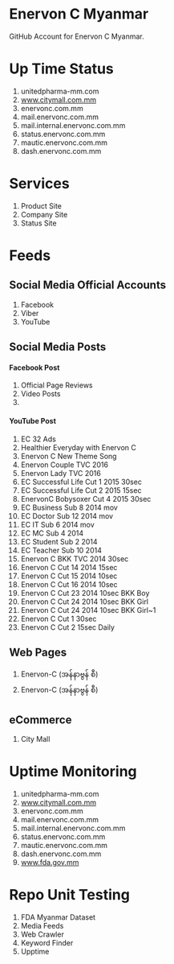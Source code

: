 # Enervon C Myanmar
GitHub Account for Enervon C Myanmar.

# Up Time Status
1. unitedpharma-mm.com
2. www.citymall.com.mm
3. enervonc.com.mm
4. mail.enervonc.com.mm
5. mail.internal.enervonc.com.mm
6. status.enervonc.com.mm
7. mautic.enervonc.com.mm
8. dash.enervonc.com.mm

# Services
1. Product Site
2. Company Site
3. Status Site

# Feeds
## Social Media Official Accounts
1. Facebook
2. Viber
3. YouTube
## Social Media Posts
#### Facebook Post
1. Official Page Reviews
2. Video Posts
3. 
#### YouTube Post
1. EC 32 Ads
2. Healthier Everyday with Enervon C
4. Enervon C New Theme Song
5. Enervon Couple TVC 2016
6. Enervon Lady TVC 2016
7. EC Successful Life Cut 1 2015 30sec
8. EC Successful Life Cut 2 2015 15sec
9. EnervonC Bobysoxer Cut 4 2015 30sec
10. EC Business Sub 8 2014 mov
11. EC Doctor Sub 12 2014 mov
12. EC IT Sub 6 2014 mov
13. EC MC Sub 4 2014
14. EC Student Sub 2 2014
15. EC Teacher Sub 10 2014
16. Enervon C BKK TVC 2014 30sec
17. Enervon C Cut 14 2014 15sec
18. Enervon C Cut 15 2014 10sec
19. Enervon C Cut 16 2014 10sec
20. Enervon C Cut 23 2014 10sec BKK Boy
21. Enervon C Cut 24 2014 10sec BKK Girl
22. Enervon C Cut 24 2014 10sec BKK Girl~1
23. Enervon C Cut 1 30sec
24. Enervon C Cut 2 15sec Daily


## Web Pages
1. Enervon-C (အန်နာဗွန် စီ)
2. Enervon-C (အန်နာဗွန် စီ)
  
## eCommerce
1. City Mall

# Uptime Monitoring
1. unitedpharma-mm.com
2. www.citymall.com.mm
3. enervonc.com.mm
4. mail.enervonc.com.mm
5. mail.internal.enervonc.com.mm
6. status.enervonc.com.mm
7. mautic.enervonc.com.mm
8. dash.enervonc.com.mm
9. www.fda.gov.mm

# Repo Unit Testing
1. FDA Myanmar Dataset
2. Media Feeds
3. Web Crawler
4. Keyword Finder
5. Upptime


